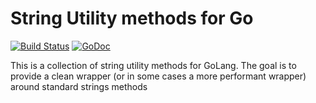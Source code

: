 # String Utility methods for Go

[![Build Status](https://travis-ci.com/wastedcode/strutils.svg?branch=master)](https://travis-ci.com/wastedcode/strutils)
[![GoDoc](https://godoc.org/github.com/wastedcode/strutils?status.svg)](https://godoc.org/github.com/wastedcode/strutils)

This is a collection of string utility methods for GoLang. The goal is to provide a clean wrapper (or in some cases a more performant wrapper) around standard strings methods
